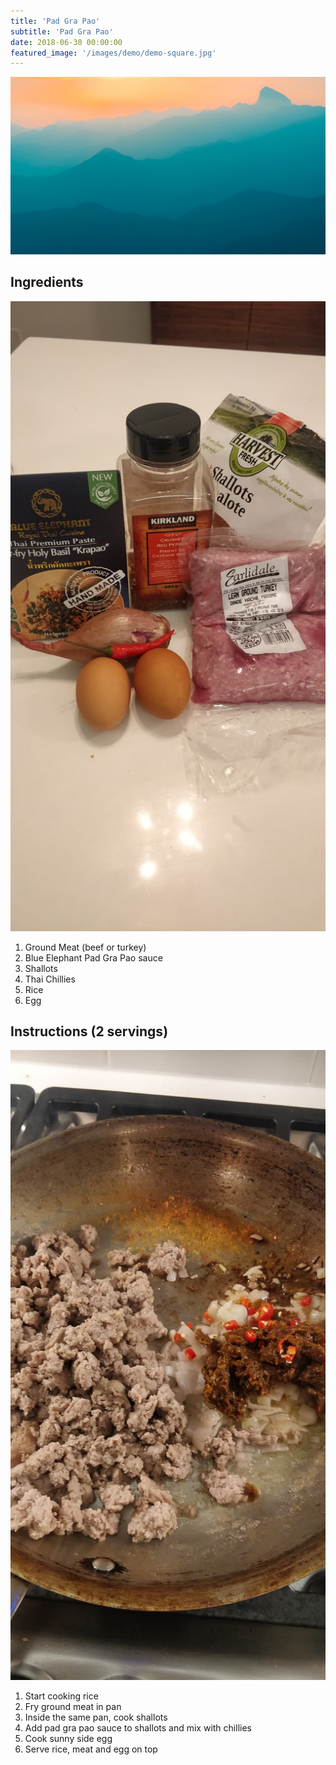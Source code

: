 ```yaml
---
title: 'Pad Gra Pao'
subtitle: 'Pad Gra Pao'
date: 2018-06-30 00:00:00
featured_image: '/images/demo/demo-square.jpg'
---
```


![](/images/demo/demo-landscape.jpg)

## Ingredients

![ingredients](/images/recipes/thai/thai-pad-gra-pao-01.jpg)

1. Ground Meat (beef or turkey)
1. Blue Elephant Pad Gra Pao sauce
1. Shallots
1. Thai Chillies
1. Rice
1. Egg

## Instructions (2 servings)

![meatandshallots](/images/recipes/thai/thai-pad-gra-pao-02.jpg)

1. Start cooking rice
1. Fry ground meat in pan
1. Inside the same pan, cook shallots
1. Add pad gra pao sauce to shallots and mix with chillies
1. Cook sunny side egg
1. Serve rice, meat and egg on top



